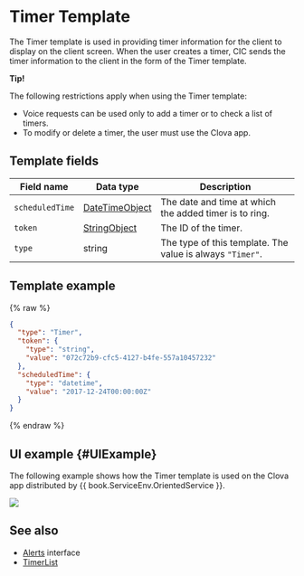 # Timer Template
The Timer template is used in providing timer information for the client to display on the client screen. When the user creates a timer, CIC sends the timer information to the client in the form of the Timer template.

<div class="tip">
<p><strong>Tip!</strong></p>
<p>The following restrictions apply when using the Timer template:</p>
<ul>
  <li>Voice requests can be used only to add a timer or to check a list of timers.</li>
  <li>To modify or delete a timer, the user must use the Clova app.</li>
</ul>
</div>

## Template fields

| Field name       | Data type    | Description                     |
|---------------|---------|-----------------------------|
| `scheduledTime` | [DateTimeObject](/Develop/References/ContentTemplates/Shared_Objects.md#DateTimeObject) | The date and time at which the added timer is to ring.             |
| `token`         | [StringObject](/Develop/References/ContentTemplates/Shared_Objects.md#StringObject)     | The ID of the timer.                     |
| `type`          | string                                                                              | The type of this template. The value is always `"Timer"`.        |

## Template example

{% raw %}

```json
{
  "type": "Timer",
  "token": {
    "type": "string",
    "value": "072c72b9-cfc5-4127-b4fe-557a10457232"
  },
  "scheduledTime": {
    "type": "datetime",
    "value": "2017-12-24T00:00:00Z"
  }
}
```

{% endraw %}

## UI example {#UIExample}

The following example shows how the Timer template is used on the Clova app distributed by {{ book.ServiceEnv.OrientedService }}.

![](/Develop/Assets/Images/Content_Template-Timer.png)

## See also
* [Alerts](/Develop/References/CICInterface/Alerts.md) interface
* [TimerList](/Develop/References/ContentTemplates/TimerList.md)
